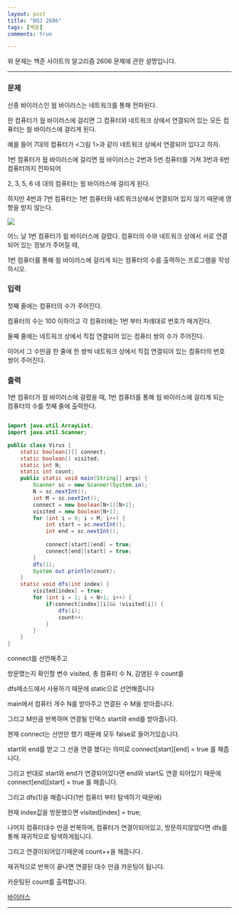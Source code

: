 ```yaml
---
layout: post
title: "BOJ 2606"
tags: [백준]
comments: true

---
```


위 문제는 백준 사이트의 알고리즘 2606 문제에 관한 설명입니다.<br>

---

### 문제

신종 바이러스인 웜 바이러스는 네트워크를 통해 전파된다.

한 컴퓨터가 웜 바이러스에 걸리면 그 컴퓨터와 네트워크 상에서 연결되어 있는 모든 컴퓨터는 웜 바이러스에 걸리게 된다.

예를 들어 7대의 컴퓨터가 <그림 1>과 같이 네트워크 상에서 연결되어 있다고 하자.

1번 컴퓨터가 웜 바이러스에 걸리면 웜 바이러스는 2번과 5번 컴퓨터를 거쳐 3번과 6번 컴퓨터까지 전파되어

2, 3, 5, 6 네 대의 컴퓨터는 웜 바이러스에 걸리게 된다.

하지만 4번과 7번 컴퓨터는 1번 컴퓨터와 네트워크상에서 연결되어 있지 않기 때문에 영향을 받지 않는다.

<img src= "https://onlinejudgeimages.s3-ap-northeast-1.amazonaws.com/upload/images/zmMEZZ8ioN6rhCdHmcIT4a7.png">

어느 날 1번 컴퓨터가 웜 바이러스에 걸렸다. 컴퓨터의 수와 네트워크 상에서 서로 연결되어 있는 정보가 주어질 때,

1번 컴퓨터를 통해 웜 바이러스에 걸리게 되는 컴퓨터의 수를 출력하는 프로그램을 작성하시오.

### 입력

첫째 줄에는 컴퓨터의 수가 주어진다.

컴퓨터의 수는 100 이하이고 각 컴퓨터에는 1번 부터 차례대로 번호가 매겨진다.

둘째 줄에는 네트워크 상에서 직접 연결되어 있는 컴퓨터 쌍의 수가 주어진다.

이어서 그 수만큼 한 줄에 한 쌍씩 네트워크 상에서 직접 연결되어 있는 컴퓨터의 번호 쌍이 주어진다.

### 출력

1번 컴퓨터가 웜 바이러스에 걸렸을 때, 1번 컴퓨터를 통해 웜 바이러스에 걸리게 되는 컴퓨터의 수를 첫째 줄에 출력한다.

```java

import java.util.ArrayList;
import java.util.Scanner;

public class Virus {
	static boolean[][] connect;
	static boolean[] visited;
	static int N;
	static int count;
	public static void main(String[] args) {
		Scanner sc = new Scanner(System.in);
		N = sc.nextInt();
		int M = sc.nextInt();
		connect = new boolean[N+1][N+1];
		visited = new boolean[N+1];
		for (int i = 0; i < M; i++) {
			int start = sc.nextInt();
			int end = sc.nextInt();
			
			connect[start][end] = true;
			connect[end][start] = true;
		}
		dfs(1);
		System.out.println(count);
	}
	static void dfs(int index) {
		visited[index] = true;
		for (int i = 1; i < N+1; i++) {
			if(connect[index][i]&& !visited[i]) {
				dfs(i);
				count++;
			}
		}
	}
}

```

connect를 선언해주고

방문했는지 확인할 변수 visited, 총 컴퓨터 수 N, 감염된 수 count를

dfs메소드에서 사용하기 때문에 static으로 선언해줍니다

main에서 컴퓨터 개수 N를 받아주고 연결된 수 M을 받아줍니다.

그리고 M만큼 반복하며 연결될 인덱스 start와 end를 받아줍니다.

현재 connect는 선언만 했기 때문에 모두 false로 들어가있습니다.

start와 end를 받고 그 선을 연결 했다는 의미로 connect[start][end] = true 를 해줍니다.

그리고 반대로 start와 end가 연결되어있다면 end와 start도 연결 되어있기 때문에 connect[end][start] = true 를 해줍니다.

그리고 dfs(1)을 해줍니다(1번 컴퓨터 부터 탐색하기 때문에)

현재 index값을 방문했으면 visited[index] = true;

나머지 컴퓨터대수 만큼 반복하며, 컴퓨터가 연결이되어있고, 방문하지않았다면 dfs를 통해 재귀적으로 탐색하게됩니다.

그리고 연결이되어있기때문에 count++을 해줍니다.

재귀적으로 반복이 끝나면 연결된 대수 만큼 카운팅이 됩니다.

카운팅된 count를 출력합니다.

<a href="https://www.acmicpc.net/problem/2606">바이러스</a>

---

